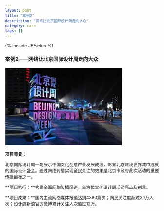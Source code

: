 ```yaml
---
layout: post
title: "案例2"
description: "网络让北京国际设计周走向大众"
category: case
tags: []
---
```

{% include JB/setup %}


### 案例2——网络让北京国际设计周走向大众

![艺博会](/assets/img/case2.jpg)

**项目背景：**

北京国际设计周一场展示中国文化创意产业发展成绩，彰显北京建设世界城市成就的国际设计盛会。通过网络传播实现全民关注的效果是北京市政府此次活动的重要传播目标之一。

**项目执行：**构建全面网络传播渠道，全方位宣传设计周活动亮点及创意。

**项目成果：**国内主流网络媒体报道达到4380篇次；网民关注度超过20万人次；设计周新浪官方微博累计关注人次超过12万。